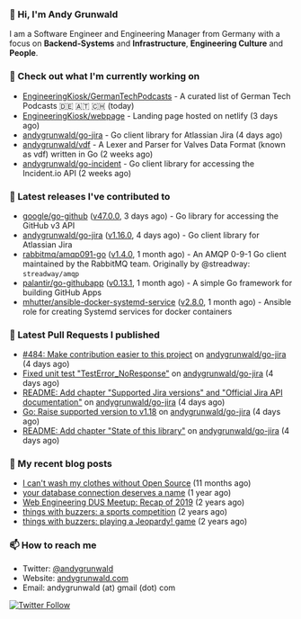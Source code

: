 ### 👋 Hi, I'm Andy Grunwald

I am a Software Engineer and Engineering Manager from Germany with a focus on **Backend-Systems** and **Infrastructure**, **Engineering Culture** and **People**.

### 👷 Check out what I'm currently working on


- [EngineeringKiosk/GermanTechPodcasts](https://github.com/EngineeringKiosk/GermanTechPodcasts) - A curated list of German Tech Podcasts 🇩🇪 🇦🇹 🇨🇭 (today)
- [EngineeringKiosk/webpage](https://github.com/EngineeringKiosk/webpage) - Landing page hosted on netlify (3 days ago)
- [andygrunwald/go-jira](https://github.com/andygrunwald/go-jira) - Go client library for Atlassian Jira (4 days ago)
- [andygrunwald/vdf](https://github.com/andygrunwald/vdf) - A Lexer and Parser for Valves Data Format (known as vdf) written in Go (2 weeks ago)
- [andygrunwald/go-incident](https://github.com/andygrunwald/go-incident) - Go client library for accessing the Incident.io API (2 weeks ago)

### 🔭 Latest releases I've contributed to


- [google/go-github](https://github.com/google/go-github) ([v47.0.0](https://github.com/google/go-github/releases/tag/v47.0.0), 3 days ago) - Go library for accessing the GitHub v3 API
- [andygrunwald/go-jira](https://github.com/andygrunwald/go-jira) ([v1.16.0](https://github.com/andygrunwald/go-jira/releases/tag/v1.16.0), 4 days ago) - Go client library for Atlassian Jira
- [rabbitmq/amqp091-go](https://github.com/rabbitmq/amqp091-go) ([v1.4.0](https://github.com/rabbitmq/amqp091-go/releases/tag/v1.4.0), 1 month ago) - An AMQP 0-9-1 Go client maintained by the RabbitMQ team. Originally by @streadway: `streadway/amqp`
- [palantir/go-githubapp](https://github.com/palantir/go-githubapp) ([v0.13.1](https://github.com/palantir/go-githubapp/releases/tag/v0.13.1), 1 month ago) - A simple Go framework for building GitHub Apps
- [mhutter/ansible-docker-systemd-service](https://github.com/mhutter/ansible-docker-systemd-service) ([v2.8.0](https://github.com/mhutter/ansible-docker-systemd-service/releases/tag/v2.8.0), 1 month ago) - Ansible role for creating Systemd services for docker containers

### 🔨 Latest Pull Requests I published


- [#484: Make contribution easier to this project](https://github.com/andygrunwald/go-jira/pull/494) on [andygrunwald/go-jira](https://github.com/andygrunwald/go-jira) (4 days ago)
- [Fixed unit test &#34;TestError_NoResponse&#34;](https://github.com/andygrunwald/go-jira/pull/493) on [andygrunwald/go-jira](https://github.com/andygrunwald/go-jira) (4 days ago)
- [README: Add chapter &#34;Supported Jira versions&#34; and &#34;Official Jira API documentation&#34;](https://github.com/andygrunwald/go-jira/pull/492) on [andygrunwald/go-jira](https://github.com/andygrunwald/go-jira) (4 days ago)
- [Go: Raise supported version to v1.18](https://github.com/andygrunwald/go-jira/pull/491) on [andygrunwald/go-jira](https://github.com/andygrunwald/go-jira) (4 days ago)
- [README: Add chapter &#34;State of this library&#34;](https://github.com/andygrunwald/go-jira/pull/490) on [andygrunwald/go-jira](https://github.com/andygrunwald/go-jira) (4 days ago)

### 📝 My recent blog posts


- [I can&#39;t wash my clothes without Open Source](https://andygrunwald.com/blog/i-cant-wash-my-clothes-without-open-source/) (11 months ago)
- [your database connection deserves a name](https://andygrunwald.com/blog/your-database-connection-deserves-a-name/) (1 year ago)
- [Web Engineering DUS Meetup: Recap of 2019](https://andygrunwald.com/blog/web-engineering-dus-recap-of-2019/) (2 years ago)
- [things with buzzers: a sports competition](https://andygrunwald.com/blog/things-with-buzzers-a-sports-competition/) (2 years ago)
- [things with buzzers: playing a Jeopardy! game](https://andygrunwald.com/blog/things-with-buzzers-playing-a-jeopardy-game/) (2 years ago)

### 📫 How to reach me

- Twitter: [@andygrunwald](https://twitter.com/andygrunwald)
- Website: [andygrunwald.com](https://andygrunwald.com)
- Email: andygrunwald (at) gmail (dot) com

[![Twitter Follow](https://img.shields.io/twitter/follow/andygrunwald?label=Follow&style=social)](https://twitter.com/andygrunwald)
